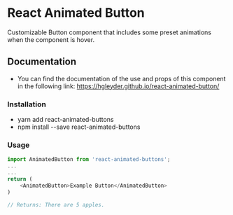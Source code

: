 # React Animated Button

Customizable Button component that includes some preset animations when the component is hover.

## Documentation

* You can find the documentation of the use and props of this component in the following link: https://hgleyder.github.io/react-animated-button/ 

### Installation

* yarn add react-animated-buttons
* npm install --save react-animated-buttons

### Usage

```javascript
import AnimatedButton from 'react-animated-buttons';
...
...
return (
    <AnimatedButton>Example Button</AnimatedButton>
)

// Returns: There are 5 apples.
```
